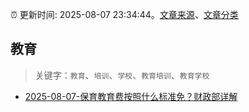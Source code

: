 :alarm_clock: 更新时间: 2025-08-07 23:34:44。[文章来源](/README.md)、[文章分类](/TAGS.md)

## 教育


> 关键字：`教育`、`培训`、`学校`、`教育培训`、`教育学校`



- [2025-08-07-保育教育费按照什么标准免？财政部详解](https://www.cls.cn/detail/2108334) 
